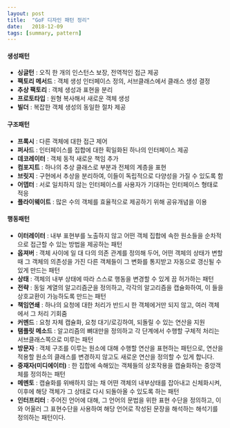 ```yaml
---
layout: post
title:  "GoF 디자인 패턴 정리"
date:   2018-12-09
tags: [summary, pattern]
---
```

#### 생성패턴
- **싱글턴** : 오직 한 개의 인스턴스 보장, 전역적인 접근 제공
- **팩토리 메서드** : 객체 생성 인터페이스 정의, 서브클래스에서 클래스 생성 결정
- **추상 팩토리** : 객체 생성과 표현을 분리
- **프로토타입** : 원형 복사해서 새로운 객체 생성
- **빌더** : 복잡한 객체 생성의 동일한 절차 제공

#### 구조패턴
- **프록시** : 다른 객체에 대한 접근 제어
- **퍼사드** : 인터페이스를 집합에 대한 획일화된 하나의 인터페이스 제공
- **데코레이터** : 객체 동적 새로운 책임 추가
- **컴포지트** : 하나의 추상 클래스로 부분과 전체의 계층을 표현
- **브릿지** : 구현에서 추상을 분리하여, 이들이 독립적으로 다양성을 가질 수 있도록 함
- **어뎁터** : 서로 일치하지 않는 인터페이스를 사용자가 기대하는 인터페이스 형태로 적응
- **플라이웨이트** : 많은 수의 객체를 효율적으로 제공하기 위해 공유개념을 이용

#### 행동패턴
- **이터레이터** : 내부 표현부를 노출하지 않고 어떤 객체 집합에 속한 원소들을 순차적으로 접근할 수 있는 방법을 제공하는 패턴
- **옵져버** : 객체 사이에 일 대 다의 의존 관계를 정의해 두어, 어떤 객체의 상태가 변할 때 그 객체의 의존성을 가진 다른 객체들이 그 변화를 통지받고 자동으로 갱신될 수 있게 만드는 패턴
- **상태** : 객체의 내부 상태에 따라 스스로 행동을 변경할 수 있게 끔 허가하는 패턴
- **전략** : 동일 계열의 알고리즘군을 정의하고, 각각의 알고리즘을 캡슐화하여, 이 들을 상호교환이 가능하도록 만드는 패턴
- **책임연쇄** : 하나의 요청에 대한 처리가 반드시 한 객체에거만 되지 않고, 여러 객체에서 그 처리 기회줌
- **커멘드** : 요청 자체 캡슐화, 요청 대기/로깅하여, 되돌릴 수 있는 연산을 지원
- **탬플릿 메소드** : 알고리즘의 뼈대만을 정의하고 각 단계에서 수행할 구체적 처리는 서브클래스쪽으로 미루는 패턴
- **방문자** : 객체 구조를 이루는 원소에 대해 수행할 연산을 표현하는 패턴으로, 연산을 적용할 원소의 클래스를 변경하지 않고도 새로운 연산을 정의할 수 있게 합니다.
- **중재자(미디에이터)** : 한 집합에 속해있는 객체들의 상호작용을 캡슐화하는 중앙객체를 정의하는 패턴
- **메멘토** : 캡슐화를 위배하지 않는 채 어떤 객체의 내부상태를 잡아내고 신체화시켜, 이후에 해당 객체가 그 상태로 다시 되돌아올 수 있도록 하는 패턴
- **인터프리터** : 주어진 언어에 대해, 그 언어의 문법을 위한 표현 수단을 정의하고, 이와 어울러 그 표현수단을 사용하여 해당 언어로 작성된 문장을 해석하는 해석기를 정의하는 패턴이다.